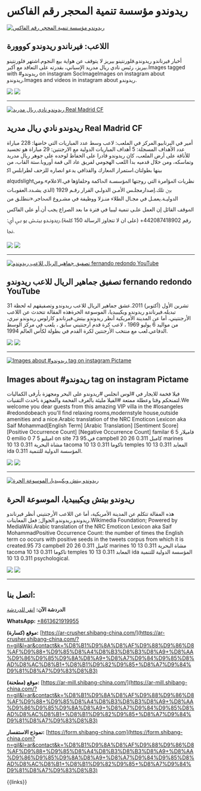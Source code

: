 # ريدوندو مؤسسة تنمية المحجر رقم الفاكس

<a href="https://swt.shibang-china.com/?n=gjl&l=ar&img&k=%D8%B1%D9%8A%D8%AF%D9%88%D9%86%D8%AF%D9%88+%D9%85%D8%A4%D8%B3%D8%B3%D8%A9+%D8%AA%D9%86%D9%85%D9%8A%D8%A9+%D8%A7%D9%84%D9%85%D8%AD%D8%AC%D8%B1+%D8%B1%D9%82%D9%85+%D8%A7%D9%84%D9%81%D8%A7%D9%83%D8%B3" target="_blank">![ريدوندو مؤسسة تنمية المحجر رقم الفاكس](http://static.shibang-china.com/all-800x300/404.jpg)</a>

## اللاعب: فيرناندو ريدوندو كووورة
أخبار فيرناندو ريدوندو.فلورنتينو بيريز لا يتوقف عن هواية بيع النجوم.اشتهر فلورنتينو بيريز، رئيس نادي ريال مدريد الإسباني، بقدرته على التعاقد مع أكبر.Images tagged with #ريدوندو on instagram SocImageImages on instagram about ريدوندو.Images and videos in instagram about ريدوندو.


<a href="https://whatsapp.shibangsoft.com/WhatsApp.php" target="_blank" title="WhatsApp">![](http://static.shibang-china.com/icon/whatsapp.png)</a> <a href="https://swt.shibang-china.com/?n=gjl&l=ar&icon&k=%D8%B1%D9%8A%D8%AF%D9%88%D9%86%D8%AF%D9%88+%D9%85%D8%A4%D8%B3%D8%B3%D8%A9+%D8%AA%D9%86%D9%85%D9%8A%D8%A9+%D8%A7%D9%84%D9%85%D8%AD%D8%AC%D8%B1+%D8%B1%D9%82%D9%85+%D8%A7%D9%84%D9%81%D8%A7%D9%83%D8%B3" target="_blank">![](http://static.shibang-china.com/icon/chat-ar.png)</a>

---

<a href="https://swt.shibang-china.com/?n=gjl&l=ar&img&k=%D8%B1%D9%8A%D8%AF%D9%88%D9%86%D8%AF%D9%88+%D9%85%D8%A4%D8%B3%D8%B3%D8%A9+%D8%AA%D9%86%D9%85%D9%8A%D8%A9+%D8%A7%D9%84%D9%85%D8%AD%D8%AC%D8%B1+%D8%B1%D9%82%D9%85+%D8%A7%D9%84%D9%81%D8%A7%D9%83%D8%B3" target="_blank">![ريدوندو نادي ريال مدريد Real Madrid CF](http://static.shibang-china.com/all-800x300/141.jpg)</a>

## ريدوندو نادي ريال مدريد Real Madrid CF
أمير في البرنابيو.المركز في الملعب: لاعب وسط عدد المباريات التي خاضها: 228 مباراة عدد الأهداف المسجلة: 5 أهداف المباريات الدولية مع الارجنتين: 29 مباراة هو تجسيد للأناقة على أرض الملعب، كان ريدوندو قادرا على الحفاظ لوحده على جوهر ريال مدريد وتماسكه، ومن خلال قدميه بدأ اللعب الهجومي لفريق عاد الى قمة أوروبا.ستة القاب، من بينها بطولتان.اﺳﺘﻤﺮار اﳌﻌﺎرك واﻟﻘﺬاﻓﻲ ﻳﺪﻋﻮ اﻧﺼﺎره ﻟﻠﺰﺣﻒ ﻟﻄﺮاﺑﻠﺲ اﻛ alqudslightﻧﻈﺮﻳﺎت اﳌﺆاﻣﺮة اﻟﺘﻲ روﺟﺘﻬﺎ اﳌﺆﺳﺴـﺔ اﳊﺎﻛﻤﺔ وﺣﻠﻔﺎؤﻫﺎ ﻓﻲ.اﻻﻋﻼم».وﻣﻦ ﺑﲔ ﺗﻠﻚ.إﺻﺪارﻣﺠﻠـﺲ اﻷﻣـﻦ اﻟﺪوﻟـﻲ اﻟﻘﺮار رﻗـﻢ 1929 (اﻟﺬي ﻳﺸـﺪد.اﻟﻌﻘﻮﺑـﺎت اﻟﺪوﻟﻴـﺔ.ﻳﻌﻤـﻞ ﻓﻲ ﻣﺠـﺎل اﻟﻄﻼء ﻣﻨـﺰﻻ ووﻇﻴﻔﺔ ﻓﻲ ﻣﺸـﺮوع اﶈﺎﺟﺮ.«ﻧﻨﻄﻠـﻖ ﻣﻦ اﳌﻮﻗﻒ اﻟﻘﺎﺋﻞ إن اﻟﻌﻤﻞ ﻋﻠـﻰ ﺗﻨﻤﻴﺔ ﻟﻴﺒﻴﺎ ﻓﻲ ﻓﺘﺮة ﻣﺎ ﺑﻌﺪ اﻟﺼﺮاع ﻳﺠﺐ أن.أو ﻋﻠﻰ اﻟﻔﺎﻛﺲ رﻗﻢ 442087418902+ (ﻋﻠﻰ ان ﻻ ﺗﺘﺠﺎوز اﻟﺮﺳﺎﻟﺔ 150 ﻛﻠﻤﺔ).رﻳﺪوﻧـﺪو ﺑﻴﺘـﺶ ﻳﻮ ﺑـﻲ أي: ﳒﺎ.


<a href="https://whatsapp.shibangsoft.com/WhatsApp.php" target="_blank" title="WhatsApp">![](http://static.shibang-china.com/icon/whatsapp.png)</a> <a href="https://swt.shibang-china.com/?n=gjl&l=ar&icon&k=%D8%B1%D9%8A%D8%AF%D9%88%D9%86%D8%AF%D9%88+%D9%85%D8%A4%D8%B3%D8%B3%D8%A9+%D8%AA%D9%86%D9%85%D9%8A%D8%A9+%D8%A7%D9%84%D9%85%D8%AD%D8%AC%D8%B1+%D8%B1%D9%82%D9%85+%D8%A7%D9%84%D9%81%D8%A7%D9%83%D8%B3" target="_blank">![](http://static.shibang-china.com/icon/chat-ar.png)</a>

---

<a href="https://swt.shibang-china.com/?n=gjl&l=ar&img&k=%D8%B1%D9%8A%D8%AF%D9%88%D9%86%D8%AF%D9%88+%D9%85%D8%A4%D8%B3%D8%B3%D8%A9+%D8%AA%D9%86%D9%85%D9%8A%D8%A9+%D8%A7%D9%84%D9%85%D8%AD%D8%AC%D8%B1+%D8%B1%D9%82%D9%85+%D8%A7%D9%84%D9%81%D8%A7%D9%83%D8%B3" target="_blank">![تصفيق جماهير الريال للاعب ريدوندو fernando redondo YouTube](http://static.shibang-china.com/all-800x300/441.jpg)</a>

## تصفيق جماهير الريال للاعب ريدوندو fernando redondo YouTube
31 تشرين الأول (أكتوبر) 2011.عشق جماهير الريال للاعب ريدوندو وتصفيقهم له لحظة تبديله.فيرناندو ريدوندو ويكيبيديا، الموسوعة الحرةهذه المقالة تتحدث عن اللاعب الأرجنتيني، أما عن المدينة الأمريكية أنظر ريدوندو بيتش.فيرناندو كارلوس ريدوندو نيري، من مواليد 6 يوليو 1969 ، لاعب كرة قدم أرجنتيني سابق ، يلعب في مركز الوسط الدفاعي.لعب مع منتخب الأرجنتين لكرة القدم في بطولة لكأس العالم 1994.


<a href="https://whatsapp.shibangsoft.com/WhatsApp.php" target="_blank" title="WhatsApp">![](http://static.shibang-china.com/icon/whatsapp.png)</a> <a href="https://swt.shibang-china.com/?n=gjl&l=ar&icon&k=%D8%B1%D9%8A%D8%AF%D9%88%D9%86%D8%AF%D9%88+%D9%85%D8%A4%D8%B3%D8%B3%D8%A9+%D8%AA%D9%86%D9%85%D9%8A%D8%A9+%D8%A7%D9%84%D9%85%D8%AD%D8%AC%D8%B1+%D8%B1%D9%82%D9%85+%D8%A7%D9%84%D9%81%D8%A7%D9%83%D8%B3" target="_blank">![](http://static.shibang-china.com/icon/chat-ar.png)</a>

---

<a href="https://swt.shibang-china.com/?n=gjl&l=ar&img&k=%D8%B1%D9%8A%D8%AF%D9%88%D9%86%D8%AF%D9%88+%D9%85%D8%A4%D8%B3%D8%B3%D8%A9+%D8%AA%D9%86%D9%85%D9%8A%D8%A9+%D8%A7%D9%84%D9%85%D8%AD%D8%AC%D8%B1+%D8%B1%D9%82%D9%85+%D8%A7%D9%84%D9%81%D8%A7%D9%83%D8%B3" target="_blank">![Images about #ريدوندو tag on instagram Pictame](http://static.shibang-china.com/all-800x300/1104.jpg)</a>

## Images about #ريدوندو tag on instagram Pictame
فيلا فخمة للايجار في #لوس انجلس #ريدوندو على البحر ومجهزة بأرقى الكماليات لتمنحكم وقتا وعطلة ممتعة #الفيلا مليئة بالغرف الفخمة والمجهزة باحدث التقنيات.We welcome you dear guests from this amazing VIP villa in the #losangeles #redondobeach you&#39;ll find relaxing rooms,modernstyle house,outside amenities and a nice.Arabic translation of the NRC Emoticon Lexicon aka Saif Mohammad[English Term] [Arabic Translation] [Sentiment Score] [Positive Occurrence Count] [Negative Occurrence Count] familar فاميلار 5 6 0 emilio اميليو 5 7 0 on site في.95 73 campbell كامبل 0.311 26 20 marines مشاة البحرية 0.311 13 10 tacoma تاكوما 0.311 13 10 temples المعابد 0.311 13 10 ida المؤسسة الدولية للتنمية 0.311.


<a href="https://whatsapp.shibangsoft.com/WhatsApp.php" target="_blank" title="WhatsApp">![](http://static.shibang-china.com/icon/whatsapp.png)</a> <a href="https://swt.shibang-china.com/?n=gjl&l=ar&icon&k=%D8%B1%D9%8A%D8%AF%D9%88%D9%86%D8%AF%D9%88+%D9%85%D8%A4%D8%B3%D8%B3%D8%A9+%D8%AA%D9%86%D9%85%D9%8A%D8%A9+%D8%A7%D9%84%D9%85%D8%AD%D8%AC%D8%B1+%D8%B1%D9%82%D9%85+%D8%A7%D9%84%D9%81%D8%A7%D9%83%D8%B3" target="_blank">![](http://static.shibang-china.com/icon/chat-ar.png)</a>

---

<a href="https://swt.shibang-china.com/?n=gjl&l=ar&img&k=%D8%B1%D9%8A%D8%AF%D9%88%D9%86%D8%AF%D9%88+%D9%85%D8%A4%D8%B3%D8%B3%D8%A9+%D8%AA%D9%86%D9%85%D9%8A%D8%A9+%D8%A7%D9%84%D9%85%D8%AD%D8%AC%D8%B1+%D8%B1%D9%82%D9%85+%D8%A7%D9%84%D9%81%D8%A7%D9%83%D8%B3" target="_blank">![ريدوندو بيتش ويكيبيديا، الموسوعة الحرة](http://static.shibang-china.com/all-800x300/1154.jpg)</a>

## ريدوندو بيتش ويكيبيديا، الموسوعة الحرة
هذه المقالة تتكلم عن المدينة الأمريكية، أما عن اللاعب الأرجنتيني أنظر فيرناندو ريدوندو.ريدوندو.الجوال; فعل المعاينات.Wikimedia Foundation; Powered by MediaWiki.Arabic translation of the NRC Emoticon Lexicon aka Saif MohammadPositive Occurrence Count: the number of times the English term co occurs with positive seeds in the tweets corpus from which it is created.95 73 campbell كامبل 0.311 26 20 marines مشاة البحرية 0.311 13 10 tacoma تاكوما 0.311 13 10 temples المعابد 0.311 13 10 ida المؤسسة الدولية للتنمية 0.311 13 10 psychological.


<a href="https://whatsapp.shibangsoft.com/WhatsApp.php" target="_blank" title="WhatsApp">![](http://static.shibang-china.com/icon/whatsapp.png)</a> <a href="https://swt.shibang-china.com/?n=gjl&l=ar&icon&k=%D8%B1%D9%8A%D8%AF%D9%88%D9%86%D8%AF%D9%88+%D9%85%D8%A4%D8%B3%D8%B3%D8%A9+%D8%AA%D9%86%D9%85%D9%8A%D8%A9+%D8%A7%D9%84%D9%85%D8%AD%D8%AC%D8%B1+%D8%B1%D9%82%D9%85+%D8%A7%D9%84%D9%81%D8%A7%D9%83%D8%B3" target="_blank">![](http://static.shibang-china.com/icon/chat-ar.png)</a>

---
## اتصل بنا:

**الدردشة الآن:** [انقر للدردشة](https://swt.shibang-china.com?n=gjl&l=ar&contact&k=%D8%B1%D9%8A%D8%AF%D9%88%D9%86%D8%AF%D9%88+%D9%85%D8%A4%D8%B3%D8%B3%D8%A9+%D8%AA%D9%86%D9%85%D9%8A%D8%A9+%D8%A7%D9%84%D9%85%D8%AD%D8%AC%D8%B1+%D8%B1%D9%82%D9%85+%D8%A7%D9%84%D9%81%D8%A7%D9%83%D8%B3)

**WhatsApp:**  [+8613621919955](https://whatsapp.shibangsoft.com/WhatsApp.php)

**موقع (كسارة):** [https://ar-crusher.shibang-china.com/](https://ar-crusher.shibang-china.com/?n=gjl&l=ar&contact&k=%D8%B1%D9%8A%D8%AF%D9%88%D9%86%D8%AF%D9%88+%D9%85%D8%A4%D8%B3%D8%B3%D8%A9+%D8%AA%D9%86%D9%85%D9%8A%D8%A9+%D8%A7%D9%84%D9%85%D8%AD%D8%AC%D8%B1+%D8%B1%D9%82%D9%85+%D8%A7%D9%84%D9%81%D8%A7%D9%83%D8%B3)

**موقع (مطحنة):** [https://ar-mill.shibang-china.com/](https://ar-mill.shibang-china.com/?n=gjl&l=ar&contact&k=%D8%B1%D9%8A%D8%AF%D9%88%D9%86%D8%AF%D9%88+%D9%85%D8%A4%D8%B3%D8%B3%D8%A9+%D8%AA%D9%86%D9%85%D9%8A%D8%A9+%D8%A7%D9%84%D9%85%D8%AD%D8%AC%D8%B1+%D8%B1%D9%82%D9%85+%D8%A7%D9%84%D9%81%D8%A7%D9%83%D8%B3)

**نموذج الاستفسار:** [https://form.shibang-china.com](https://form.shibang-china.com?n=gjl&l=ar&contact&k=%D8%B1%D9%8A%D8%AF%D9%88%D9%86%D8%AF%D9%88+%D9%85%D8%A4%D8%B3%D8%B3%D8%A9+%D8%AA%D9%86%D9%85%D9%8A%D8%A9+%D8%A7%D9%84%D9%85%D8%AD%D8%AC%D8%B1+%D8%B1%D9%82%D9%85+%D8%A7%D9%84%D9%81%D8%A7%D9%83%D8%B3)

{{links}}